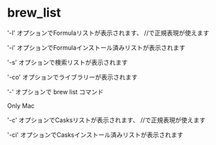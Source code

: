 # brew_list

'-l'  オプションでFormulaリストが表示されます、 //で正規表現が使えます

'-i'  オプションでFormulaインストール済みリストが表示されます

'-s'  オプションで検索リストが表示されます

'-co' オプションでライブラリーが表示されます

'-'   オプションで brew list コマンド

 Only Mac

'-c'  オプションでCasksリストが表示されます、 //で正規表現が使えます

'-ci' オプションでCasksインストール済みリストが表示されます

